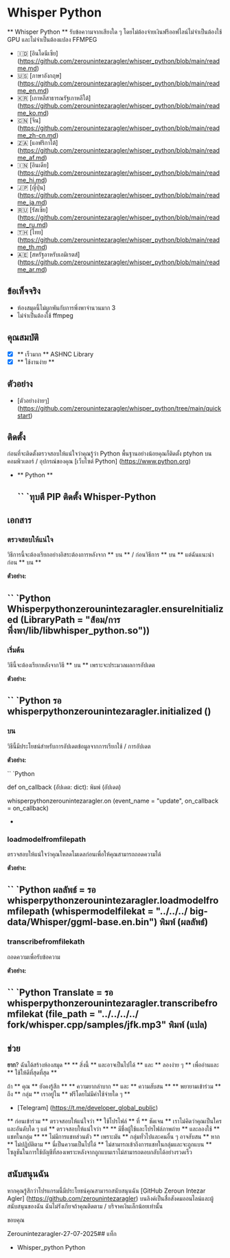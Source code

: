 # Whisper Python

** Whisper Python ** รับข้อความจากเสียงใด ๆ โดยไม่ต้องจ่ายเงินฟรีออฟไลน์ไม่จำเป็นต้องใช้ GPU และไม่จำเป็นต้องแปลง FFMPEG

- 🇮🇩 [อินโดนีเซีย] (https://github.com/zerounintezaragler/whisper_python/blob/main/readme.md)
- 🇺🇸 [ภาษาอังกฤษ] (https://github.com/zerounintezaragler/whisper_python/blob/main/readme_en.md)
- 🇰🇷 [เกาหลีสาธารณรัฐเกาหลีใต้] (https://github.com/zerounintezaragler/whisper_python/blob/main/readme_ko.md)
- 🇨🇳 [จีน] (https://github.com/zerounintezaragler/whisper_python/blob/main/readme_zh-cn.md)
- 🇿🇦 [แอฟริกาใต้] (https://github.com/zerounintezaragler/whisper_python/blob/main/readme_af.md)
- 🇮🇳 [อินเดีย] (https://github.com/zerounintezaragler/whisper_python/blob/main/readme_hi.md)
- 🇯🇵 [ญี่ปุ่น] (https://github.com/zerounintezaragler/whisper_python/blob/main/readme_ja.md)
- 🇷🇺 [รัสเซีย] (https://github.com/zerounintezaragler/whisper_python/blob/main/readme_ru.md)
- 🇹🇭 [ไทย] (https://github.com/zerounintezaragler/whisper_python/blob/main/readme_th.md)
- 🇦🇪 [สหรัฐอาหรับเอมิเรตส์] (https://github.com/zerounintezaragler/whisper_python/blob/main/readme_ar.md)

## ข้อเท็จจริง

- ห้องสมุดนี้ไม่ผูกพันกับการพึ่งพาจำนวนมาก 3
- ไม่จำเป็นต้องใช้ ffmpeg

## คุณสมบัติ

- [x] ** เร็วมาก ** ASHNC Library
- [x] ** ใช้งานง่าย **

## ตัวอย่าง

- [ตัวอย่างง่ายๆ] (https://github.com/zerounintezaragler/whisper_python/tree/main/quickstart)

## ติดตั้ง

ก่อนที่จะติดตั้งตรวจสอบให้แน่ใจว่าคุณรู้ว่า Python พื้นฐานอย่างน้อยคุณก็ติดตั้ง ptyhon บนคอมพิวเตอร์ / อุปกรณ์ของคุณ [เว็บไซต์ Python] (https://www.python.org)

- ** Python **

  `` `ทุบตี
  PIP ติดตั้ง Whisper-Python
  -

## เอกสาร

### ตรวจสอบให้แน่ใจ

วิธีการนี้จะต้องเรียกอย่างอิสระต้องการหลังจาก ** บน ** / ก่อนวิธีการ ** บน ** แต่ฉันแนะนำก่อน ** บน **

**ตัวอย่าง:**

`` `Python
  Whisperpythonzerounintezaragler.ensureInitialized (LibraryPath = "ส้อม/การพึ่งพา/lib/libwhisper_python.so"))
-

### เริ่มต้น

วิธีนี้จะต้องเรียกหลังจากวิธี ** บน ** เพราะจะประมวลผลการอัปเดต

**ตัวอย่าง:**

`` `Python
  รอ whisperpythonzerounintezaragler.initialized ()
-

### บน

วิธีนี้มีประโยชน์สำหรับการอัปเดตข้อมูลจากการเรียกใช้ / การอัปเดต

**ตัวอย่าง:**

`` `Python

  def on_callback (อัปเดต: dict):
    พิมพ์ (อัปเดต)

  whisperpythonzerounintezaragler.on (event_name = "update", on_callback = on_callback)
  
-


### loadmodelfromfilepath

ตรวจสอบให้แน่ใจว่าคุณโหลดโมเดลก่อนเพื่อให้คุณสามารถถอดความได้

**ตัวอย่าง:**

`` `Python
    ผลลัพธ์ = รอ whisperpythonzerounintezaragler.loadmodelfromfilepath (whispermodelfilekat = "../../../ big-data/Whisper/ggml-base.en.bin")
    พิมพ์ (ผลลัพธ์)
-


### transcribefromfilekath

ถอดความเพื่อรับข้อความ

**ตัวอย่าง:**

`` `Python
    Translate = รอ whisperpythonzerounintezaragler.transcribefromfilekat (file_path = "../../../../ fork/whisper.cpp/samples/jfk.mp3"
    พิมพ์ (แปล)
-

## ช่วย

**ยาก**? ฉันได้สร้างห้องสมุด ** ** สิ่งนี้ ** และอาจเป็นไปได้ ** และ ** ลองง่าย ๆ ** เพื่ออ่านและ ** ใช้ให้ดีที่สุดที่สุด ** 

ถ้า ** คุณ ** ยังคงรู้สึก ** ** ความยากลำบาก ** และ ** ความสับสน ** ** พยายามเข้าร่วม ** ถึง ** กลุ่ม ** เราอยู่ใน ** ฟรีโดยไม่มีค่าใช้จ่ายใด ๆ **

- [Telegram] (https://t.me/developer_global_public)

** ก่อนเข้าร่วม ** ตรวจสอบให้แน่ใจว่า ** ใช้โปรไฟล์ ** ที่ ** ชัดเจน ** เราไม่คิดว่าคุณเป็นใครและอันดับใด ๆ แต่ ** ตรวจสอบให้แน่ใจว่า ** ** มีชื่อผู้ใช้และโปรไฟล์ภาพถ่าย ** และลองใช้ ** แชทในกลุ่ม ** ** ไม่มีการแชทส่วนตัว ** เพราะมัน ** กลุ่มทั่วไปและคนอื่น ๆ อาจสับสน ** หาก ** ไม่ปฏิบัติตาม ** นี่เป็นความเป็นไปได้ ** ไม่สามารถเข้าถึงการแชทในกลุ่มและจะถูกแบน ** โซลูชันในการใช้บัญชีที่สองเพราะหลังจากถูกแบนเราไม่สามารถตอบกลับได้อย่างรวดเร็ว


## สนับสนุนฉัน

หากคุณรู้สึกว่าโปรแกรมนี้มีประโยชน์คุณสามารถสนับสนุนฉัน [GitHub Zeroun Intezar Agler] (https://github.com/zerounintezaragler) บนลิงค์เป็นสื่อสังคมออนไลน์และผู้สนับสนุนของฉัน ฉันไม่รังเกียจถ้าคุณติดตาม / บริจาคเงินเล็กน้อยเท่านั้น

ขอบคุณ

Zerounintezaragler-27-07-2025## แท็ก

- Whisper_python Python